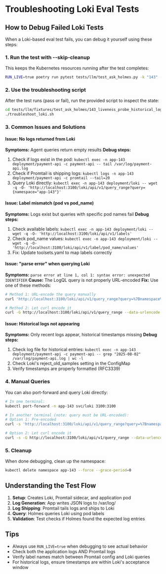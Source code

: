# Troubleshooting Loki Eval Tests

## How to Debug Failed Loki Tests

When a Loki-based eval test fails, you can debug it yourself using these steps:

### 1. Run the test with --skip-cleanup

This keeps the Kubernetes resources running after the test completes:

```bash
RUN_LIVE=true poetry run pytest tests/llm/test_ask_holmes.py -k "143" --skip-cleanup -vv
```

### 2. Use the troubleshooting script

After the test runs (pass or fail), run the provided script to inspect the state:

```bash
cd tests/llm/fixtures/test_ask_holmes/143_liveness_probe_historical_logs
./troubleshoot_loki.sh
```

### 3. Common Issues and Solutions

#### Issue: No logs returned from Loki
**Symptoms:** Agent queries return empty results
**Debug steps:**
1. Check if logs exist in the pod: `kubectl exec -n app-143 deployment/payment-api -c payment-api -- tail /var/log/payment-api.log`
2. Check if Promtail is shipping logs: `kubectl logs -n app-143 deployment/payment-api -c promtail --tail=20`
3. Query Loki directly: `kubectl exec -n app-143 deployment/loki -- wget -q -O- 'http://localhost:3100/loki/api/v1/query_range?query={namespace="app-143"}'`

#### Issue: Label mismatch (pod vs pod_name)
**Symptoms:** Logs exist but queries with specific pod names fail
**Debug steps:**
1. Check available labels: `kubectl exec -n app-143 deployment/loki -- wget -q -O- 'http://localhost:3100/loki/api/v1/labels'`
2. Check pod_name values: `kubectl exec -n app-143 deployment/loki -- wget -q -O- 'http://localhost:3100/loki/api/v1/label/pod_name/values'`
3. Fix: Update toolsets.yaml to map labels correctly

#### Issue: "parse error" when querying Loki
**Symptoms:** `parse error at line 1, col 1: syntax error: unexpected IDENTIFIER`
**Cause:** The LogQL query is not properly URL-encoded
**Fix:** Use one of these methods:
```bash
# Method 1: URL-encode the query manually
curl 'http://localhost:3100/loki/api/v1/query_range?query=%7Bnamespace%3D%22app-143%22%7D'

# Method 2: Let curl encode it
curl -G http://localhost:3100/loki/api/v1/query_range --data-urlencode 'query={namespace="app-143"}'
```

#### Issue: Historical logs not appearing
**Symptoms:** Only recent logs appear, historical timestamps missing
**Debug steps:**
1. Check log file for historical entries: `kubectl exec -n app-143 deployment/payment-api -c payment-api -- grep "2025-08-02" /var/log/payment-api.log | wc -l`
2. Check Loki's reject_old_samples setting in the ConfigMap
3. Verify timestamps are properly formatted (RFC3339)

### 4. Manual Queries

You can also port-forward and query Loki directly:

```bash
# In one terminal:
kubectl port-forward -n app-143 svc/loki 3100:3100

# In another terminal (note: query must be URL-encoded):
# Option 1: Pre-encoded
curl -s 'http://localhost:3100/loki/api/v1/query_range?query=%7Bnamespace%3D%22app-143%22%7D' | jq

# Option 2: Let curl encode it
curl -s -G http://localhost:3100/loki/api/v1/query_range --data-urlencode 'query={namespace="app-143"}' | jq
```

### 5. Cleanup

When done debugging, clean up the namespace:

```bash
kubectl delete namespace app-143 --force --grace-period=0
```

## Understanding the Test Flow

1. **Setup**: Creates Loki, Promtail sidecar, and application pod
2. **Log Generation**: App writes JSON logs to /var/log/
3. **Log Shipping**: Promtail tails logs and ships to Loki
4. **Query**: Holmes queries Loki using pod labels
5. **Validation**: Test checks if Holmes found the expected log entries

## Tips

- Always use `RUN_LIVE=true` when debugging to see actual behavior
- Check both the application logs AND Promtail logs
- Verify label names match between Promtail config and Loki queries
- For historical logs, ensure timestamps are within Loki's acceptance window
